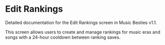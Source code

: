 # Edit Rankings

Detailed documentation for the Edit Rankings screen in Music Besties v1.1.

This screen allows users to create and manage rankings for music eras and songs with a 24-hour cooldown between ranking saves.
